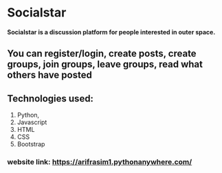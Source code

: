 # Socialstar
#### Socialstar is a discussion platform for people interested in outer space.
## You can **register/login, create posts, create groups, join groups, leave groups, read what others have posted**
## Technologies used:
1. Python,
2.  Javascript
3.   HTML
4.    CSS
5.    Bootstrap

### website link: https://arifrasim1.pythonanywhere.com/
